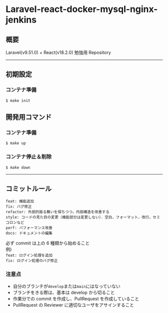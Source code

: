 # Laravel-react-docker-mysql-nginx-jenkins
## 概要
Laravel(v9.51.0) + React(v18.2.0) 勉強用 Repository

---

## 初期設定
### コンテナ準備
```
$ make init
```
## 開発用コマンド
### コンテナ準備
```
$ make up
```
### コンテナ停止＆削除
```
$ make down
```

---

## コミットルール
```
feat: 機能追加
fix: バグ修正
refactor: 外部的振る舞いを保ちつつ，内部構造を改善する
style: コードの見た目の変更（機能部分は変更しない）．空白，フォーマット，改行，セミコロンなど
perf: パフォーマンス改善
docs: ドキュメントの編集
```
必ず commit は上の 6 種類から始めること  
例)  
`feat: ログイン処理を追加`  
`fix: ログイン処理のバグ修正`
### 注意点

-   自分のブランチが`develop`または`main`にはなっていない
-   ブランチをきる際は、基本は develop から切ること
-   作業分での commit を作成し、PullRequest を作成していること
-   PullRequest の Reviewer に適切なユーザをアサインすること